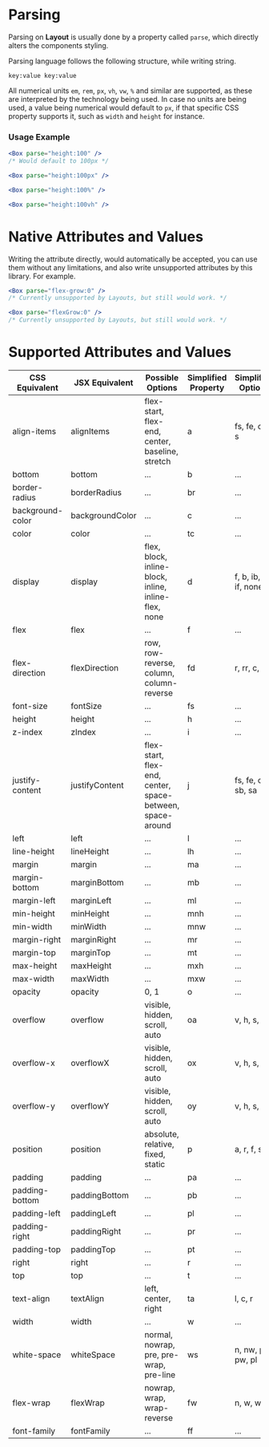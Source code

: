 # Parsing

Parsing on **Layout** is usually done by a property called `parse`, which directly alters the components styling.

Parsing language follows the following structure, while writing string.

```
key:value key:value
```

All numerical units `em`, `rem`, `px`, `vh`, `vw`, `%` and similar are supported, as these are interpreted by the technology being used. In case no units are being used, a value being numerical would default to `px`, if that specific CSS property supports it, such as `width` and `height` for instance.

### Usage Example

```jsx
<Box parse="height:100" />
/* Would default to 100px */
```

```jsx
<Box parse="height:100px" />
```

```jsx
<Box parse="height:100%" />
```

```jsx
<Box parse="height:100vh" />
```

# Native Attributes and Values

Writing the attribute directly, would automatically be accepted, you can use them without any limitations, and also write unsupported attributes by this library. For example.

```jsx
<Box parse="flex-grow:0" />
/* Currently unsupported by Layouts, but still would work. */
```

```jsx
<Box parse="flexGrow:0" />
/* Currently unsupported by Layouts, but still would work. */
```

# Supported Attributes and Values

| CSS Equivalent | JSX Equivalent | Possible Options | Simplified Property | Simplified Options |
| -------- | ------- | ------- | ------- | ------- |
| align-items | alignItems | flex-start, flex-end, center, baseline, stretch | a | fs, fe, c, b, s |
| bottom | bottom | ... | b | ... |
| border-radius | borderRadius | ... | br | ... |
| background-color | backgroundColor | ... | c | ... |
| color | color | ... | tc | ... |
| display | display | flex, block, inline-block, inline, inline-flex, none | d | f, b, ib, i, if, none |
| flex | flex | ... | f | ... |
| flex-direction | flexDirection | row, row-reverse, column, column-reverse | fd | r, rr, c, cr |
| font-size | fontSize | ... | fs | ... |
| height | height | ... | h | ... |
| z-index | zIndex | ... | i | ... |
| justify-content | justifyContent | flex-start, flex-end, center, space-between, space-around | j | fs, fe, c, sb, sa |
| left | left | ... | l | ... |
| line-height | lineHeight | ... | lh | ... |
| margin | margin | ... | ma | ... |
| margin-bottom | marginBottom | ... | mb | ... |
| margin-left | marginLeft | ... | ml | ... |
| min-height | minHeight | ... | mnh | ... |
| min-width | minWidth | ... | mnw | ... |
| margin-right | marginRight | ... | mr | ... |
| margin-top | marginTop | ... | mt | ... |
| max-height | maxHeight | ... | mxh | ... |
| max-width | maxWidth | ... | mxw | ... |
| opacity | opacity | 0, 1 | o | ... |
| overflow | overflow | visible, hidden, scroll, auto | oa | v, h, s, a |
| overflow-x | overflowX | visible, hidden, scroll, auto | ox | v, h, s, a |
| overflow-y | overflowY | visible, hidden, scroll, auto | oy | v, h, s, a |
| position | position | absolute, relative, fixed, static | p | a, r, f, s |
| padding | padding | ... | pa | ... |
| padding-bottom | paddingBottom | ... | pb | ... |
| padding-left | paddingLeft | ... | pl | ... |
| padding-right | paddingRight | ... | pr | ... |
| padding-top | paddingTop | ... | pt | ... |
| right | right | ... | r | ... |
| top | top | ... | t | ... |
| text-align | textAlign | left, center, right | ta | l, c, r |
| width | width | ... | w | ... |
| white-space | whiteSpace | normal, nowrap, pre, pre-wrap, pre-line | ws | n, nw, p, pw, pl |
| flex-wrap | flexWrap | nowrap, wrap, wrap-reverse | fw | n, w, wr |
| font-family | fontFamily | ... | ff | ... |
